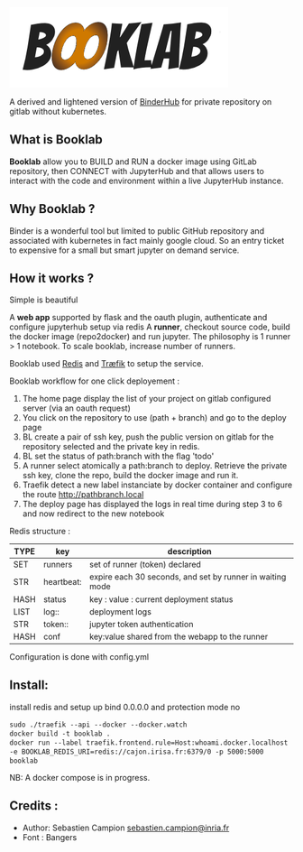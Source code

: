 ![](static/booklab.png)


A derived and lightened version of [BinderHub](https://github.com/jupyterhub/binderhub) for private repository on gitlab without kubernetes.


What is Booklab
---------------

**Booklab** allow you to BUILD and RUN a docker image using GitLab repository, then CONNECT with JupyterHub and that
allows users to interact with the code and environment within a live JupyterHub instance.


Why Booklab ?
-------------

Binder is a wonderful tool but limited to public GitHub repository and associated with kubernetes in fact mainly google cloud.
So an entry ticket to expensive for a small but smart jupyter on demand service.

How it works ?
--------------

 Simple is beautiful

A **web app** supported by flask and the oauth plugin, authenticate and configure jupyterhub setup via redis
A **runner**, checkout source code, build the docker image (repo2docker) and run jupyter. The philosophy is 1 runner > 1 notebook.
To scale booklab, increase number of runners.

Booklab used [Redis](https://redis.io) and [Træfik](https://traefik.io/) to setup the service.

Booklab workflow for one click deployement :

1. The home page display the list of your project on gitlab configured server (via an oauth request)
2. You click on the repository to use (path + branch) and go to the deploy page
3. BL create a pair of ssh key, push the public version on gitlab for the repository selected and the private key in redis.
4. BL set the status of path:branch with the flag 'todo'
5. A runner select atomically a path:branch to deploy. Retrieve the private ssh key, clone the repo, build the docker image and run it.
6. Traefik detect a new label instanciate by docker container and configure the route http://pathbranch.local
7. The deploy page has displayed the logs in real time during step 3 to 6 and now redirect to the new notebook




Redis structure :

| TYPE  | key                   | description                                                       |
|-------|-----------------------|-------------------------------------------------------------------|
| SET   | runners               | set of runner (token)  declared                                   |
| STR   | heartbeat:<token>     | expire each 30 seconds, and set by runner in waiting mode         |
| HASH  | status                | key <path>:<branch> value : current deployment status             |
| LIST  | log:<path>:<branch>   |  deployment logs                                                  |
| STR   | token:<path>:<branch> | jupyter token authentication                                      |
| HASH  | conf                  | key:value shared from the webapp to the runner

Configuration is done with config.yml


Install:
--------

install redis and setup up bind 0.0.0.0 and protection mode no

    sudo ./traefik --api --docker --docker.watch
    docker build -t booklab .
    docker run --label traefik.frontend.rule=Host:whoami.docker.localhost -e BOOKLAB_REDIS_URI=redis://cajon.irisa.fr:6379/0 -p 5000:5000  booklab

NB: A docker compose is in progress.



Credits :
----------
- Author: Sebastien Campion sebastien.campion@inria.fr
- Font : Bangers

